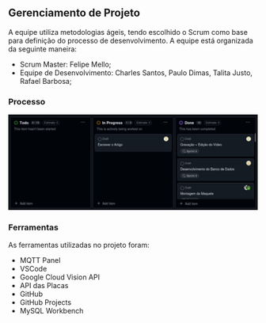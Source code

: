 ## Gerenciamento de Projeto

A equipe utiliza metodologias ágeis, tendo escolhido o Scrum como base para definição do processo de desenvolvimento. A equipe está organizada da seguinte maneira:
- Scrum Master: Felipe Mello;
- Equipe de Desenvolvimento: Charles Santos, Paulo Dimas, Talita Justo, Rafael Barbosa;


### Processo

![alt text](https://github.com/ICEI-PUC-Minas-EC-TI/ppl-ec-2024-2-p3-iot-t1-g1-anpr-garage-system/blob/main/Apresentacao/Fotos/kanban.jpeg)
 

### Ferramentas

As ferramentas utilizadas no projeto foram:

- MQTT Panel
- VSCode
- Google Cloud Vision API
- API das Placas
- GitHub
- GitHub Projects
- MySQL Workbench